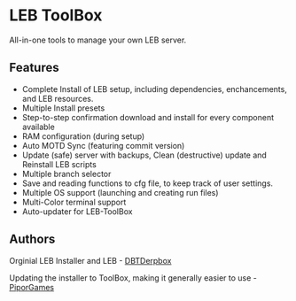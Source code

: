 # LEB ToolBox
All-in-one tools to manage your own LEB server.

## Features
- Complete Install of LEB setup, including dependencies, enchancements, and LEB resources.
- Multiple Install presets
- Step-to-step confirmation download and install for every component available
- RAM configuration (during setup)
- Auto MOTD Sync (featuring commit version)
- Update (safe) server with backups, Clean (destructive) update and Reinstall LEB scripts
- Multiple branch selector
- Save and reading functions to cfg file, to keep track of user settings.
- Multiple OS support (launching and creating run files)
- Multi-Color terminal support
- Auto-updater for LEB-ToolBox

## Authors

Orginial LEB Installer and LEB - [DBTDerpbox](https://github.com/DBTDerpbox)

Updating the installer to ToolBox, making it generally easier to use - [PiporGames](https://github.com/PiporGames)
